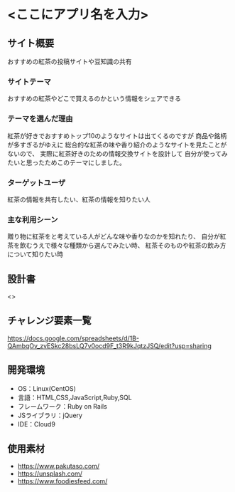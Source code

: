 # <ここにアプリ名を入力>

## サイト概要
おすすめの紅茶の投稿サイトや豆知識の共有

### サイトテーマ
おすすめの紅茶やどこで買えるのかという情報をシェアできる

### テーマを選んだ理由
紅茶が好きでおすすめトップ10のようなサイトは出てくるのですが
商品や銘柄が多すぎるがゆえに
総合的な紅茶の味や香り紹介のようなサイトを見たことがないので、
実際に紅茶好きのための情報交換サイトを設計して
自分が使ってみたいと思ったためこのテーマにしました。

### ターゲットユーザ
紅茶の情報を共有したい、紅茶の情報を知りたい人

### 主な利用シーン
贈り物に紅茶をと考えている人がどんな味や香りなのかを知れたり、
自分が紅茶を飲むうえで様々な種類から選んでみたい時、
紅茶そのものや紅茶の飲み方について知りたい時

## 設計書
<>

## チャレンジ要素一覧
https://docs.google.com/spreadsheets/d/1B-QAmbqOv_zvESkc28bsLQ7v0ocd9F_t3R9kJqtzJSQ/edit?usp=sharing

## 開発環境
- OS：Linux(CentOS)
- 言語：HTML,CSS,JavaScript,Ruby,SQL
- フレームワーク：Ruby on Rails
- JSライブラリ：jQuery
- IDE：Cloud9

## 使用素材
- https://www.pakutaso.com/
- https://unsplash.com/
- https://www.foodiesfeed.com/